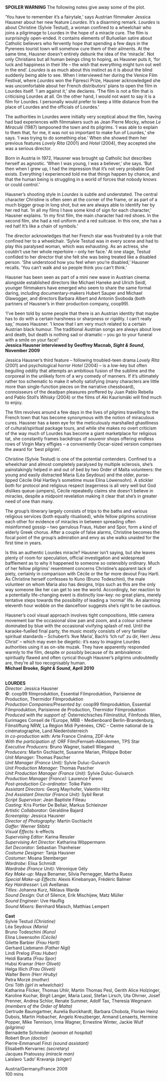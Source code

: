 

**SPOILER WARNING** The following notes give away some of the plot.

‘You have to remember it’s a fairytale,’ says Austrian filmmaker Jessica Hausner about her new feature _Lourdes_. It’s a disarming remark. _Lourdes_ is about Christine (Sylvie Testud), a woman confined to a wheelchair who joins a pilgrimage to Lourdes in the hope of a miracle cure. The film is surprisingly open-ended. It contains elements of Buñuelian satire about Catholic believers who fervently hope that spending a few days in the Pyrenees tourist town will somehow cure them of their ailments. At the same time, Hausner doesn’t entirely debunk the idea of the ‘miracle’. Not only Christians but all human beings cling to hoping, as Hausner puts it, ‘for luck and happiness in their life – the wish that everything might turn out well in the end’. _Lourdes_ is as much about this instinct as it is about the blind suddenly being able to see. When I interviewed her during the Venice Film Festival, where _Lourdes_ won the Fipresci Prize, Hausner acknowledged she was uncomfortable about her French distributors’ plans to open the film in Lourdes itself. ‘I am against it,’ she declares. ‘The film is not a film that is criticising Lourdes at all. On the other hand, I would not want to say it is a film for Lourdes. I personally would prefer to keep a little distance from the place of Lourdes and the officials of Lourdes.’

The authorities in Lourdes were initially very sceptical about the film, having had bad experiences with filmmakers such as Jean Pierre Mocky, whose _Le Miraculé_ (1987) lampooned the town and its pilgrims. ‘I was able to explain to them that, for me, it was not so important to make fun of Lourdes,’ she says. ‘I was trying to do something else.’ When she showed them her previous features _Lovely Rita_ (2001) and _Hotel_ (2004), they accepted she was a serious director.

Born in Austria in 1972, Hausner was brought up Catholic but describes herself as agnostic. ‘When I was young, I was a believer,’ she says. ‘But then when I grew up, I had the impression that it’s not very probable God exists. Everything I experienced told me that things happen by chance, and that the human being is struggling in a world of forces that nobody knows or could control.’

Hausner’s shooting style in _Lourdes_ is subtle and understated. The central character Christine is often seen at the corner of the frame, or as part of a much bigger group in long shot, but we are always able to identify her by her red hat.  ‘In all my films I have some kind of sign for each character,’ Hausner explains.  ‘In my first film, the main character had red shoes. In the second film, she had a  red uniform and a red suitcase. In this one, she has a red hat! It’s like a chain  of symbols.’

The director acknowledges that her French star was frustrated by a role that confined her to a wheelchair. ‘Sylvie Testud was in every scene and had to play this paralysed woman, which was exhausting. As an actress, she couldn’t use her whole repertoire – only her face.’ At one stage, Testud confided to her director that she felt she was being treated like a disabled person. ‘She understood how you feel when you’re disabled,’ Hausner recalls. ‘You can’t walk and so people think you can’t think.’

Hausner has been seen as part of a mini new wave in Austrian cinema: alongside established directors like Michael Haneke and Ulrich Seidl, younger filmmakers have emerged who seem to share the same formal daring, including documentary-makers Hubert Sauper and Michael Glawogger, and directors Barbara Albert and Antonin Svoboda (both partners of Hausner’s in their production company, coop99).

‘I’ve been told by some people that there is an Austrian identity that maybe has to do with a certain harshness or sharpness or rigidity. I can’t really say,’ muses Hausner. ‘I know that I am very much related to a certain Austrian black humour. The traditional Austrian songs are always about love and death, but death is nothing sad or dramatic – you go to your funeral with a smile on your face!’  
**Jessica Hausner interviewed by Geoffrey Macnab, _Sight & Sound_, November 2009**

Jessica Hausner’s third feature – following troubled-teen drama _Lovely Rita_ (2001) and psychological horror _Hotel_ (2004) – is a low-key but often beguiling oddity that attempts an ambitious fusion of the sublime and the corporeal in the unlikely form of a wry comedy of manners. If it’s ultimately rather too schematic to make it wholly satisfying (many characters are little more than single-function pieces on the narrative chessboard), connoisseurs of the deadpan pleasures proffered by Juan Pablo Rebella and Pablo Stoll’s _Whisky_ (2004) or the films of Aki Kaurismäki will find much to enjoy.

The film revolves around a few days in the lives of pilgrims travelling to the French town that has become synonymous with the notion of miraculous cures. Hausner has a keen eye for the meticulously marshalled ghastliness of cultural/spiritual package tours, and while she makes no overt criticism of the way much of Lourdes has become a giant marketplace for religious tat, she constantly frames backdrops of souvenir shops offering endless rows of Virgin Mary effigies – a conveniently Oscar-sized version comprises the award for ‘best pilgrim’.

Christine (Sylvie Testud) is one of the potential contenders. Confined to a wheelchair and almost completely paralysed by multiple sclerosis, she’s painstakingly helped in and out of bed by two Order of Malta volunteers: the young and easily distracted Maria (Léa Seydoux) and the older, purse-lipped Cécile (Hal Hartley’s sometime muse Elina Löwensohn). A stickler both for protocol and religious respect (eagerness is all very well but God dislikes queue-jumpers), Cécile repeatedly claims she doesn’t believe in miracles, despite a midpoint revelation making it clear that she’s in greater need of one than many.

The group’s itinerary largely consists of trips to the baths and various religious services (both equally ritualised), while fellow pilgrims scrutinise each other for evidence of miracles in between spreading often misinformed gossip – two garrulous Fraus, Huber and Spor, form a kind of elderly Greek chorus. After a couple of false alarms, Christine becomes the focal point of the group’s admiration and envy as she walks unaided for the first time in years.

Is this an authentic Lourdes miracle? Hausner isn’t saying, but she leaves plenty of room for speculation, official investigation and widespread bafflement as to why it happened to someone so ostensibly ordinary. Much of her fellow pilgrims’ resentment concerns Christine’s apparent lack of piety, certainly in comparison with Cécile or the far more devout Frau Hartl. As Christine herself confesses to Kuno (Bruno Todeschini), the male volunteer on whom Maria also has designs, trips such as this are the only way someone like her can get to see the world. Accordingly, her reaction to a potentially life-changing event is distinctly low-key: no great plans, merely tentative steps towards the possibility of leading a ‘normal’ life. An alarming eleventh hour wobble on the dancefloor suggests she’s right to  be cautious.

Hausner’s cool visual approach involves tight compositions, little camera movement bar the occasional slow pan and zoom, and a colour scheme dominated by blue with the occasional vivifying splash of red. Until the karaoke-fuelled final party, the music mostly consists of very familiar spiritual standards – Schubert’s ‘Ave Maria’, Bach’s ‘Ich ruf’ zu dir, Herr Jesu Christ’ – which may even be diegetic: it’s easy to imagine Lourdes authorities using it as on-site muzak.  They have apparently responded warmly to the film, despite or possibly because of its ambivalence: spiritually flawed and often cynical though Hausner’s pilgrims undoubtedly are, they’re all too recognisably human.  
**Michael Brooke, _Sight & Sound_, April 2010**
<br><br>

**LOURDES**<br>
_Director:_ Jessica Hausner<br>
©: coop99 filmproduktion,  Essential Filmproduktion, Parisienne de Production, Thermidor Filmproduktion<br>
_Production Companies/Presented by:_  coop99 filmproduktion, Essential Filmproduktion, Parisienne de Production,  Thermidor Filmproduktion<br>
_Produced with the support of:_ Österreichisches Filminstitut, Filmfonds Wien, Eurimages Conseil de l’Europe, MBB - Medienboard Berlin-Brandenburg, Filmstiftung NRW, La Région Midi Pyrénées, CNC - Centre national de la cinématographie, Land Niederösterreich<br>
_In co-production with:_  Arte France Cinéma, ZDF-Arte<br>
_With the participation of:_  ORF Film/Fernseh-Abkommen, TPS Star<br>
_Executive Producers:_ Bruno Wagner,  Isabell Wiegand<br>
_Producers:_ Martin Gschlacht,  Susanne Marian, Philippe Bober<br>
_Unit Manager:_ Thomas Pascher<br>
_Unit Manager (France Unit):_ Sylvie Duluc-Guivarch<br>
_Unit Production Manager:_ Thomas Pascher<br>
_Unit Production Manager (France Unit):_ Sylvie Duluc-Guivarch<br>
_Production Manager (France):_ Laurence Farenc<br>
_Post-production Co-ordinator:_ Tolke Palm<br>
_Assistant Directors:_ Georg Mayrhofer, Valentin Hitz<br>
_2nd Assistant Director (France Unit):_ Sybil Rerat<br>
_Script Supervisor:_ Jean Baptiste Filleau<br>
_Casting:_ Kris Portier De Bellair, Markus Schleinzer<br>
_Artistic Collaborator:_ Géraldine Bajard<br>
_Screenplay:_ Jessica Hausner<br>
_Director of Photography:_ Martin Gschlacht<br>
_Gaffer:_ Werner Stibitz<br>
_Visual Effects:_ k-effects<br>
_Supervising Editor:_ Karina Ressler<br>
_Supervising Art Director:_ Katharina Wöppermann<br>
_Set Decorator:_ Sebastian Thanheiser<br>
_Costume Designer:_ Tanja Hausner<br>
_Costumer:_ Moana Stemberger<br>
_Wardrobe:_ Elisa Schmidt<br>
_Wardrobe (France Unit):_ Véronique Gély<br>
_Key Make-up:_ Maya Benamer, Silvia Pernegger, Martha Ruess<br>
_Special Make-up Effects:_ Alexis Kinebanyan, Frédéric Balmer<br>
_Key Hairdresser:_ Loli Avellanas<br>
_Titles:_ Johanna Kurz, Niklaus Warda<br>
_Sound Design:_ Out of Silence,  Erik Mischijew, Matz Müller<br>
_Sound Engineer:_ Uve Hauﬂig<br>
_Sound Mixers:_ Bernhard Maisch, Matthias Lempert<br>

**Cast**<br>
Sylvie Testud _(Christine)_<br>
Léa Seydoux _(Maria)_<br>
Bruno Todeschini _(Kuno)_<br>
Elina Löwensohn _(Cécile)_<br>
Gilette Barbier _(Frau Hartl)_<br>
Gerhard Liebmann _(Father Nigl)_<br>
Lindi Prelog _(Frau Huber)_<br>
Heidi Baratta _(Frau Spor)_<br>
Hubsi Kramar _(Herr Oliveti)_<br>
Helga Illich _(Frau Oliveti)_<br>
Walter Benn _(Herr Hruby)_<br>
Petra Morzé _(mother)_<br>
Orsi Tóth _(girl in wheelchair)_<br>
Katharina Flicker, Thomas Uhlir, Martin Thomas Pesl, Gerith Alice Holzinger, Karoline Kuchar, Birgit Langer, Maria Lassl, Stefan Lirsch, Uta Ohrner, Josef Prenner, Andrea Schlor, Renate Summer, Adolf Tax, Theresia Wegmann  
_(members of the Order of Malta)_<br>
Gertrude Baumgartner, Aurelia Burckhardt, Barbara Chobola, Florian Heinz Dubois, Martin Hobacher, Angelo Kreuzberger, Armand Lenaerts, Hermine Popper, Mike Tennison, Irma Wagner, Ernestine Winter, Jackie Wulf _(pilgrims)_<br>
Bernadette Schneider _(woman at hospital)_<br>
Robert Brun _(doctor)_<br>
Pierre-Emmanuel Finzi _(sound assistant)_<br>
Elisabeth Kervarrec _(secretary)_<br>
Jacques Pratoussy _(miracle man)_<br>
Laislavo ‘Lado’ Kravanja _(singer)_<br>

Austria/Germany/France 2009<br>
100 mins<br>
<br>

<!--stackedit_data:
eyJoaXN0b3J5IjpbLTE5OTY4OTIyMzldfQ==
-->